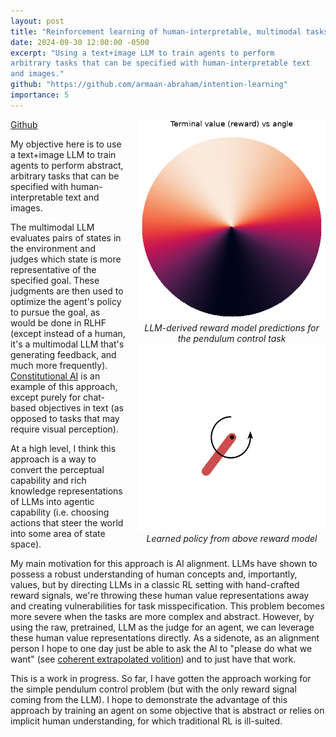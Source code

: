 ```yaml
---
layout: post
title: "Reinforcement learning of human-interpretable, multimodal tasks from AI feedback"
date: 2024-09-30 12:00:00 -0500
excerpt: "Using a text+image LLM to train agents to perform
arbitrary tasks that can be specified with human-interpretable text
and images."
github: "https://github.com/armaan-abraham/intention-learning"
importance: 5
---
```


<div style="float: right; margin-left: 20px; max-width: 300px">  
  <img src="/assets/images/terminal_model.png" alt="Reward model visualization">
  <figcaption style="text-align: center; font-style: italic;">LLM-derived reward model predictions for the pendulum control task</figcaption>
</div>
<div style="float: right; margin-left: 20px; max-width: 300px; clear: right;">  
  <img src="/assets/images/episode_3.gif" alt="Model performance">
  <figcaption style="text-align: center; font-style: italic;">Learned policy from above reward model</figcaption>
</div>

[Github](https://github.com/armaan-abraham/intention-learning)

My objective here is to use a text+image LLM to train agents to perform
abstract, arbitrary tasks that can be specified with human-interpretable text
and images.

The multimodal LLM evaluates pairs of states in the environment and judges
which state is more representative of the specified goal. These judgments are
then used to optimize the agent's policy to pursue the goal, as would be done in
RLHF (except instead of a human, it's a multimodal LLM that's generating
feedback, and much more frequently). [Constitutional
AI](https://arxiv.org/abs/2212.08073) is an example of this approach, except
purely for chat-based objectives in text (as opposed to tasks that may require
visual perception).

At a high level, I think this approach is a way to convert the perceptual
capability and rich knowledge representations of LLMs into agentic capability (i.e.
choosing actions that steer the world into some area of state space).

My main motivation for this approach is AI alignment. LLMs have shown to
possess a robust understanding of human concepts and, importantly, values, but
by directing LLMs in a classic RL setting with hand-crafted reward signals,
we're throwing these human value representations away and creating
vulnerabilities for task misspecification. This problem becomes more severe when
the tasks are more complex and abstract. However, by using the raw, pretrained,
LLM as the judge for an agent, we can leverage these human value representations
directly. As a sidenote, as an alignment person I hope to one day just be able
to ask the AI to "please do what we want" (see [coherent extrapolated
volition](https://intelligence.org/files/CEV.pdf)) and to just have that work.

 This is a work in progress. So far, I have gotten the approach working for the
simple pendulum control problem (but with the only reward signal coming from the
LLM). I hope to demonstrate the advantage of this approach by training an agent on
some objective that is abstract or relies on implicit human understanding, for
which traditional RL is ill-suited.